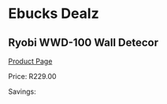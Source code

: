 
# Ebucks Dealz
## Ryobi WWD-100 Wall Detecor
[Product Page](https://www.ebucks.com/web/shop/productSelected.do?prodId=1067922701&catId=370101825)

Price: R229.00

Savings: 


	
